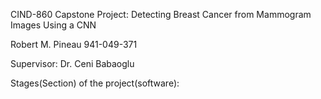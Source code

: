 CIND-860 Capstone Project: Detecting Breast Cancer from Mammogram Images Using a CNN

Robert M. Pineau
941-049-371

Supervisor:  Dr. Ceni Babaoglu

Stages(Section) of the project(software):
